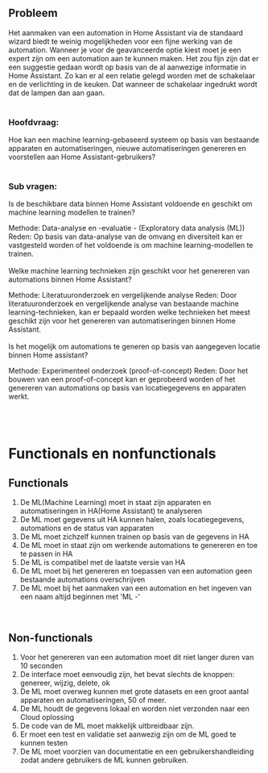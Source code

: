 ## Probleem

Het aanmaken van een automation in Home Assistant via de standaard wizard biedt te weinig mogelijkheden voor een fijne werking van de automation. Wanneer je voor de geavanceerde optie kiest moet je een expert zijn om een automation aan te kunnen maken.
Het zou fijn zijn dat er een suggestie gedaan wordt op basis van de al aanwezige informatie in Home Assistant. Zo kan er al een relatie gelegd worden met de schakelaar en de verlichting in de keuken. Dat wanneer de schakelaar ingedrukt wordt dat de lampen dan aan gaan.
<br>
<br>

### Hoofdvraag:

Hoe kan een machine learning-gebaseerd systeem op basis van bestaande apparaten en automatiseringen, nieuwe automatiseringen genereren en voorstellen aan Home Assistant-gebruikers?
<br>
<br>

### Sub vragen:

Is de beschikbare data binnen Home Assistant voldoende en geschikt om machine learning modellen te trainen?

Methode: Data-analyse en -evaluatie - (Exploratory data analysis (ML))
Reden: Op basis van data-analyse van de omvang en diversiteit kan er vastgesteld worden of het voldoende is om machine learning-modellen te trainen.
<br>
<br>
Welke machine learning technieken zijn geschikt voor het genereren van automations binnen Home Assistant?

Methode: Literatuuronderzoek en vergelijkende analyse
Reden: Door literatuuronderzoek en vergelijkende analyse van bestaande machine learning-technieken, kan er bepaald worden welke technieken het meest geschikt zijn voor het genereren van automatiseringen binnen Home Assistant.
<br>
<br>
Is het mogelijk om automations te generen op basis van aangegeven locatie binnen Home assistant?

Methode: Experimenteel onderzoek (proof-of-concept)
Reden: Door het bouwen van een proof-of-concept kan er geprobeerd worden of het genereren van automations op basis van locatiegegevens en apparaten werkt.

<br>
<br>

# Functionals en nonfunctionals

## Functionals

1. De ML(Machine Learning) moet in staat zijn apparaten en automatiseringen in HA(Home Assistant) te analyseren
2. De ML moet gegevens uit HA kunnen halen, zoals locatiegegevens, automations en de status van apparaten
3. De ML moet zichzelf kunnen trainen op basis van de gegevens in HA
4. De ML moet in staat zijn om werkende automations te genereren en toe te passen in HA
5. De ML is compatibel met de laatste versie van HA
6. De ML moet bij het genereren en toepassen van een automation geen bestaande automations overschrijven
7. De ML moet bij het aanmaken van een automation en het ingeven van een naam altijd beginnen met 'ML -'

<br>

## Non-functionals

1. Voor het genereren van een automation moet dit niet langer duren van 10 seconden
2. De interface moet eenvoudig zijn, het bevat slechts de knoppen: genereer, wijzig, delete, ok
3. De ML moet overweg kunnen met grote datasets en een groot aantal apparaten en automatiseringen, 50 of meer.
4. De ML houdt de gegevens lokaal en worden niet verzonden naar een Cloud oplossing
5. De code van de ML moet makkelijk uitbreidbaar zijn.
6. Er moet een test en validatie set aanwezig zijn om de ML goed te kunnen testen
7. De ML moet voorzien van documentatie en een gebruikershandleiding zodat andere gebruikers de ML kunnen gebruiken.
